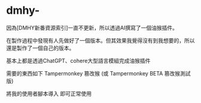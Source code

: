 # dmhy-
因為[DMHY新番資源索引]一直不更新，所以透過AI撰寫了一個油猴插件。

在製作過程中發現有人先做好了一個版本。但其效果我覺得沒有到我想要的，所以還是製作了一個自己的版本。

基本上都是透過ChatGPT、cohere大型語言模組完成油猴插件

需要的東西如下
Tampermonkey 篡改猴 (或 Tampermonkey BETA 篡改猴測試版)

將我的使用者腳本導入
即可正常使用

